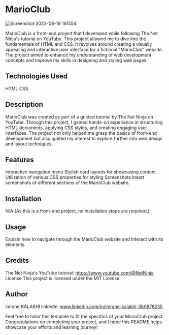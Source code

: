 # MarioClub
![Screenshot 2023-08-19 161554](https://github.com/ikalakhi/super-mario/assets/95699377/b17d374f-d02d-43ca-ae2e-882a8a2fc5ec)

MarioClub is a front-end project that I developed while following The Net Ninja's tutorial on YouTube. This project allowed me to dive into the fundamentals of HTML and CSS. It revolves around creating a visually appealing and interactive user interface for a fictional "MarioClub" website. The project aimed to enhance my understanding of web development concepts and improve my skills in designing and styling web pages.

## Technologies Used
HTML
CSS
## Description
MarioClub was created as part of a guided tutorial by The Net Ninja on YouTube. Through this project, I gained hands-on experience in structuring HTML documents, applying CSS styles, and creating engaging user interfaces. The project not only helped me grasp the basics of front-end development but also ignited my interest to explore further into web design and layout techniques.

## Features
Interactive navigation menu
Stylish card layouts for showcasing content
Utilization of various CSS properties for styling
Screenshots
Insert screenshots of different sections of the MarioClub website.

## Installation
N/A (As this is a front-end project, no installation steps are required.)

## Usage
Explain how to navigate through the MarioClub website and interact with its elements.

## Credits
The Net Ninja's YouTube tutorial: https://www.youtube.com/@NetNinja
License
This project is licensed under the MIT License.

## Author
imrane KALAKHI 
linkedIn: www.linkedin.com/in/imrane-kalakhi-3b0878235

Feel free to tailor this template to fit the specifics of your MarioClub project. Congratulations on completing your project, and I hope this README helps showcase your efforts and learning journey!
